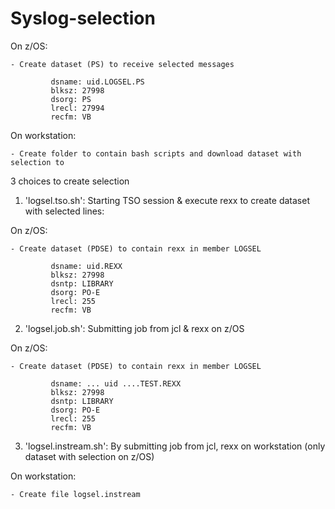# Syslog-selection

On z/OS:

    - Create dataset (PS) to receive selected messages

             dsname: uid.LOGSEL.PS
             blksz: 27998
             dsorg: PS
             lrecl: 27994
             recfm: VB

On workstation:

    - Create folder to contain bash scripts and download dataset with selection to


3 choices to create selection

1) 'logsel.tso.sh': Starting TSO session & execute rexx to create dataset with selected lines:

On z/OS:

    - Create dataset (PDSE) to contain rexx in member LOGSEL

             dsname: uid.REXX
             blksz: 27998
             dsntp: LIBRARY
             dsorg: PO-E
             lrecl: 255
             recfm: VB

2) 'logsel.job.sh': Submitting job from jcl & rexx on z/OS

On z/OS:

    - Create dataset (PDSE) to contain rexx in member LOGSEL

             dsname: ... uid ....TEST.REXX
             blksz: 27998
             dsntp: LIBRARY
             dsorg: PO-E
             lrecl: 255
             recfm: VB

3) 'logsel.instream.sh': By submitting job from jcl, rexx on workstation (only dataset with selection on z/OS)

On workstation:

    - Create file logsel.instream